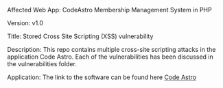 Affected Web App: CodeAstro Membership Management System in PHP

Version: v1.0

Title: Stored Cross Site Scripting (XSS) vulnerability

Description: This repo contains multiple cross-site scripting attacks in the application Code Astro. Each of the vulnerabilities has been discussed in the vulnerabilities folder.

Application: The link to the software can be found here [Code Astro](https://codeastro.com/membership-management-system-in-php-with-source-code/)
